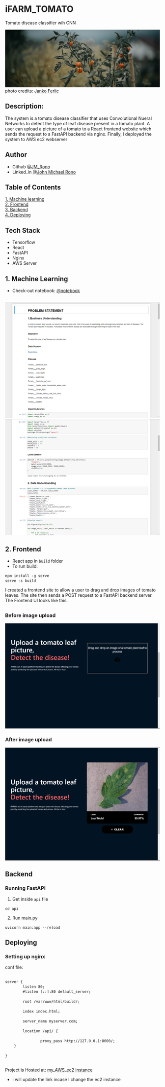 # iFARM_TOMATO
Tomato disease classifier wih CNN

![This is an image of a Tomato plant](https://github.com/Jayem-11/ifarm_tomato_build/blob/main/pexels-janko-ferlic-2858259.jpg)
photo credits: [Janko Ferlic](https://www.pexels.com/@thepoorphotographer/)

## Description: 
The system is a tomato disease classifier that uses Convolutional Nueral Networks to detect the type of leaf disease present in a tomato plant. A user can upload a picture of a tomato to a React frontend website which sends the request to a FastAPI backend via nginx. Finally, I deployed the system to AWS ec2 webserver

## Author
- Github [@JM_Rono](https://github.com/Jayem-11)
- Linked_in [@John Michael Rono](https://www.linkedin.com/in/john-michael-rono-26a2b6183/?lipi=urn%3Ali%3Apage%3Ad_flagship3_feed%3BGItpY4FbT0mUzd4XQz%2FwxQ%3D%3D)

## Table of Contents
[1. Machine learning](#ml) <br>
[2. Frontend](#fr) <br>
[3. Backend](#bk) <br>
[4. Deploying](#dp) <br>

## Tech Stack
- Tensorflow
- React
- FastAPI
- Nginx
- AWS Server

## 1.<span id="ml"> Machine Learning </span>

- Check-out notebook:  [@notebook](https://github.com/Jayem-11/ifarm_tomato_build/blob/main/tomato_disease_prediction.ipynb)
## 

![Jupyter notebook example](https://github.com/Jayem-11/ifarm_tomato_build/blob/main/Screenshot%20(458).png)
![Jupyter notebook example](https://github.com/Jayem-11/ifarm_tomato_build/blob/main/Screenshot%20(459).png)


## 2.<span id="fr"> Frontend </span>
- React app in `build` folder
- To run build:
```
npm install -g serve
serve -s build
```

I created a frontend site to allow a user to drag and drop images of tomato leaves. The site then sends a POST request to a FastAPI backend server.
The Frontend UI looks like this:
## 
### Before image upload
![](https://github.com/Jayem-11/ifarm_tomato_build/blob/main/Screenshot%20(460).png)

### After image upload

![](https://github.com/Jayem-11/ifarm_tomato_build/blob/main/Screenshot%20(462).png)

## 

## <span id="bk"> Backend </span>

### Running FastAPI
1. Get inside `api` file 
```
cd api
```
2. Run main.py
```
uvicorn main:app --reload
```

##

## <span id="dp"> Deploying </span>

### Setting up nginx

conf file:
```

server {
        listen 80;
        #listen [::]:80 default_server;

        root /var/www/html/build/;

        index index.html;

        server_name myserver.com;

        location /api/ {
               
                proxy_pass http://127.0.0.1:8000/;
	}
	
}
```
## 

Project is Hosted at: [my_AWS_ec2 instance](http://ec2-44-202-219-114.compute-1.amazonaws.com/)
- I will update the link incase I change the ec2 instance


